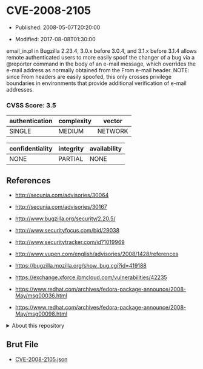 # CVE-2008-2105

- Published: 2008-05-07T20:20:00

- Modified: 2017-08-08T01:30:00

email_in.pl in Bugzilla 2.23.4, 3.0.x before 3.0.4, and 3.1.x before 3.1.4 allows remote authenticated users to more easily spoof the changer of a bug via a @reporter command in the body of an e-mail message, which overrides the e-mail address as normally obtained from the From e-mail header.  NOTE: since From headers are easily spoofed, this only crosses privilege boundaries in environments that provide additional verification of e-mail addresses.

### CVSS Score: **3.5**

| authentication | complexity | vector |
| --- | --- | --- |
| SINGLE | MEDIUM | NETWORK |

| confidentiality | integrity | availability |
| --- | --- | --- |
| NONE | PARTIAL | NONE |

## References

* http://secunia.com/advisories/30064

* http://secunia.com/advisories/30167

* http://www.bugzilla.org/security/2.20.5/

* http://www.securityfocus.com/bid/29038

* http://www.securitytracker.com/id?1019969

* http://www.vupen.com/english/advisories/2008/1428/references

* https://bugzilla.mozilla.org/show_bug.cgi?id=419188

* https://exchange.xforce.ibmcloud.com/vulnerabilities/42235

* https://www.redhat.com/archives/fedora-package-announce/2008-May/msg00036.html

* https://www.redhat.com/archives/fedora-package-announce/2008-May/msg00098.html

<details>
<summary>About this repository</summary> 

  This repository is part of the project [Live Hack CVE](https://github.com/Live-Hack-CVE). Main website can be found [www.live-hack.org](https://www.live-hack.org) 
  
  Made by [Sn0wAlice](https://github.com/Sn0wAlice) for the people that care about security and need to have a feed of the latest CVEs. Hope you enjoy it, don't forget to star the repo and follow me on [Twitter](https://twitter.com/Sn0wAlice) and [Github](https://github.com/Sn0wAlice). And that is my [personnal website](https://www.alice-snow.me/)

  - [Home Page](https://github.com/Live-Hack-CVE)
  - [Framework](https://github.com/Live-Hack-CVE/cve-framework)
  - [CVE database](https://github.com/Live-Hack-CVE/full_database)
  - [Changelog](https://github.com/Live-Hack-CVE/Changelog)
</details>

## Brut File

* [CVE-2008-2105.json](https://raw.githubusercontent.com/Live-Hack-CVE/full_database/main/cves/2008/CVE-2008-2105.json)

